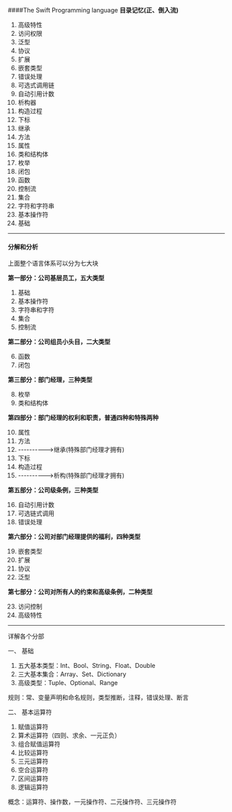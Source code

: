 

####The Swift Programming language 
**目录记忆(正、倒入流)**

1. 高级特性
2. 访问权限
3. 泛型
4. 协议
5. 扩展
6. 嵌套类型
7. 错误处理
8. 可选式调用链
9. 自动引用计数
10. 析构器
11. 构造过程
12. 下标
13. 继承
14. 方法
15. 属性
16. 类和结构体
17. 枚举
18. 闭包
19. 函数
20. 控制流
21. 集合
22. 字符和字符串
23. 基本操作符
24. 基础
  
-------

#### 分解和分析
上面整个语言体系可以分为七大块

**第一部分：公司基层员工，五大类型**

1. 基础
2. 基本操作符
3. 字符串和字符
4. 集合
5. 控制流

**第二部分：公司组员小头目，二大类型**

6. 函数
7. 闭包

**第三部分：部门经理，三种类型**

8. 枚举
9. 类和结构体

**第四部分：部门经理的权利和职责，普通四种和特殊两种**

10. 属性
11. 方法
12. ---------->继承(特殊部门经理才拥有)
13. 下标
14. 构造过程
15. ---------->析构(特殊部门经理才拥有)

**第五部分：公司级条例，三种类型**

16. 自动引用计数
17. 可选链式调用
18. 错误处理

**第六部分：公司对部门经理提供的福利，四种类型**

19. 嵌套类型
20. 扩展
21. 协议
22. 泛型

**第七部分：公司对所有人的约束和高级条例，二种类型**

23. 访问控制
24. 高级特性

----------

详解各个分部

一、 基础

   1. 五大基本类型：Int、Bool、String、Float、Double
   2. 三大基本集合：Array、Set、Dictionary
   3. 高级类型：Tuple、Optional、Range
   
   规则：常、变量声明和命名规则，类型推断，注释，错误处理、断言


二、 基本运算符

   1. 赋值运算符
   2. 算术运算符（四则、求余、一元正负）
   3. 组合赋值运算符
   4. 比较运算符
   5. 三元运算符
   6. 空合运算符
   7. 区间运算符
   8. 逻辑运算符

   概念：运算符、操作数，一元操作符、二元操作符、三元操作符


